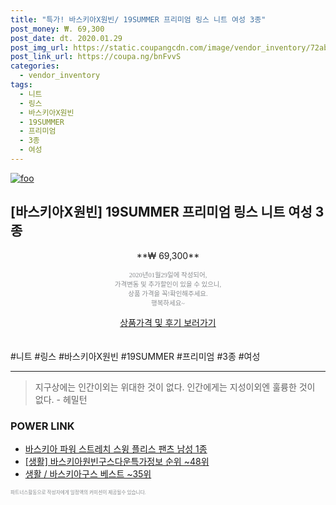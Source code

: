 ```yaml
--- 
title: "특가! 바스키아X원빈/ 19SUMMER 프리미엄 링스 니트 여성 3종" 
post_money: ₩. 69,300 
post_date: dt. 2020.01.29 
post_img_url: https://static.coupangcdn.com/image/vendor_inventory/72ab/610b28eb16bc52081eeb24ed6e7fedb87b6c2c07c8ba254d00f80418601d.jpg 
post_link_url: https://coupa.ng/bnFvvS 
categories: 
  - vendor_inventory 
tags: 
  - 니트 
  - 링스 
  - 바스키아X원빈 
  - 19SUMMER 
  - 프리미엄 
  - 3종 
  - 여성 
--- 
```

[![foo](https://static.coupangcdn.com/image/vendor_inventory/72ab/610b28eb16bc52081eeb24ed6e7fedb87b6c2c07c8ba254d00f80418601d.jpg)](https://coupa.ng/bnFvvS) 

## [바스키아X원빈] 19SUMMER 프리미엄 링스 니트 여성 3종 
<p style="text-align: center;">**₩ 69,300**</p> 
<p style="text-align: center;"><span style="color: #898c8f; font-family: Georgia,Times,serif; font-size: 0.75em;">2020년01월29일에 작성되어, <br>가격변동 및 추가할인이 있을 수 있으니,<br> 상품 가격을 꼭!확인해주세요.<br>행복하세요~</span> 
</p>	 
<div markdown="0" style="text-align: center;"><a href="https://coupa.ng/bnFvvS" class="btn btn--success">상품가격 및 후기 보러가기</a></div> 
<br><br> 
  #니트 #링스 #바스키아X원빈 #19SUMMER #프리미엄 #3종 #여성 
<hr> 

> 지구상에는 인간이외는 위대한 것이 없다. 인간에게는 지성이외엔 훌륭한 것이 없다. - 헤밀턴 


### POWER LINK

* <a href="https://blog.naver.com/fasyy4321/221789021929" target="_blank">바스키아 파워 스트레치 스윙 플리스 팬츠 남성 1종</a>
* <a href="https://blog.naver.com/fasyy4321/221772215177" target="_blank"> [생활] 바스키아원빈구스다운특가정보 순위 ~48위</a>
* <a href="https://blog.naver.com/santokki14/221777303113" target="_blank">생활 / 바스키아구스 베스트 ~35위</a>

<span style="color: #898c8f; font-family: Georgia,Times,serif; font-size: 0.55em;">파트너스활동으로 작성자에게 일정액의 커미션이 제공될수 있습니다.</span> 
